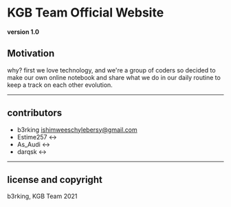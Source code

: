 # KGB Team Official Website

**version 1.0**

## Motivation

why? first we love technology, and we're a group of coders so decided to make our own online
notebook and share what we do in our daily routine to keep a track on each other evolution.

---
## contributors

- b3rking    <ishimweeschylebersy@gmail.com>
- Estime257  <->
- As_Audi    <->
- darqsk     <->

---

## license and copyright

b3rking, KGB Team 2021  
